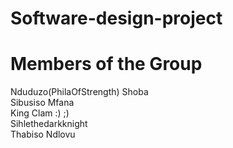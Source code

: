 # Software-design-project

# Members of the Group
Nduduzo(PhilaOfStrength) Shoba <br>
Sibusiso Mfana <br>
King Clam :) ;) <br>
Sihlethedarkknight <br>
Thabiso Ndlovu<br>

